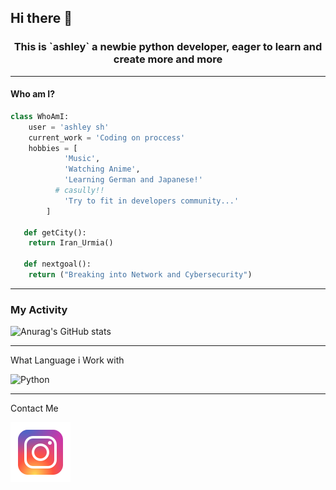 ## Hi there 👋
 <h3 align="center">This is `ashley`
 a newbie python developer, eager to learn and create more and more</h3>
 
 ----------
#### Who am I?
```python
class WhoAmI:
	user = 'ashley sh'
   	current_work = 'Coding on proccess'
   	hobbies = [
   			'Music',
   			'Watching Anime',
   			'Learning German and Japanese!'
          # casully!!
   			'Try to fit in developers community...'
   		]
   
   def getCity():
   	return Iran_Urmia()

   def nextgoal():
    return ("Breaking into Network and Cybersecurity")

```
------------
### My Activity
![Anurag's GitHub stats](https://github-readme-stats.vercel.app/api?username=ashley-0208&show_icons=true&theme=Gradient)

------------
What Language i Work with

![Python](https://img.shields.io/badge/python-3670A0?style=for-the-badge&logo=python&logoColor=ffdd54)

------------
Contact Me

<a href="https://instagram.com/_blue.ashley"/><img src="https://github.com/ashley-0208/ashley-0208/blob/main/icons8-instagram-96.png?raw=true"/></a>

